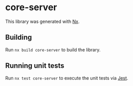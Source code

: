 # core-server

This library was generated with [Nx](https://nx.dev).

## Building

Run `nx build core-server` to build the library.

## Running unit tests

Run `nx test core-server` to execute the unit tests via [Jest](https://jestjs.io).
